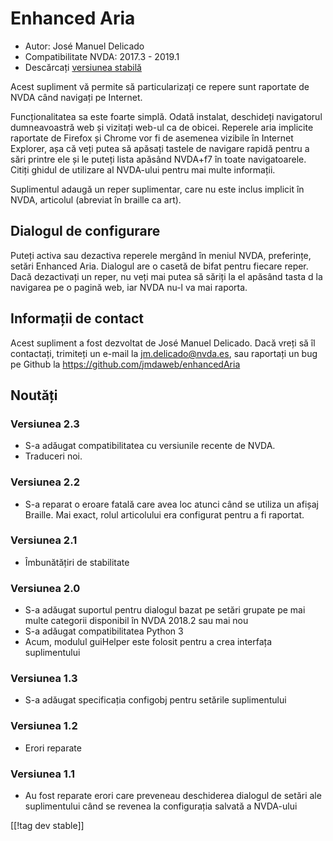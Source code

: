 # Enhanced Aria #

* Autor: José Manuel Delicado
* Compatibilitate NVDA: 2017.3 - 2019.1
* Descărcați [versiunea stabilă][1]

Acest supliment vă permite să particularizați ce repere sunt raportate de
NVDA când navigați pe Internet.

Funcționalitatea sa este foarte simplă. Odată instalat, deschideți
navigatorul dumneavoastră web și vizitați web-ul ca de obicei. Reperele aria
implicite raportate de Firefox și Chrome vor fi de asemenea vizibile în
Internet Explorer, așa că veți putea să apăsați tastele de navigare rapidă
pentru a sări printre ele și le puteți lista apăsând NVDA+f7 în toate
navigatoarele. Citiți ghidul de utilizare al NVDA-ului pentru mai multe
informații.

Suplimentul adaugă un reper suplimentar, care nu este inclus implicit în
NVDA, articolul (abreviat în braille ca art).

## Dialogul de configurare

Puteți activa sau dezactiva reperele mergând în meniul NVDA, preferințe,
setări Enhanced Aria. Dialogul are o casetă de bifat pentru fiecare
reper. Dacă dezactivați un reper, nu veți mai putea să săriți la el apăsând
tasta d la navigarea pe o pagină web, iar NVDA nu-l va mai raporta.

## Informații de contact

Acest supliment a fost dezvoltat de José Manuel Delicado. Dacă vreți să îl
contactați, trimiteți un e-mail la jm.delicado@nvda.es, sau raportați un bug
pe Github la https://github.com/jmdaweb/enhancedAria

## Noutăți

### Versiunea 2.3

* S-a adăugat compatibilitatea cu versiunile recente de NVDA.
* Traduceri noi.

### Versiunea 2.2

* S-a reparat o eroare fatală care avea loc atunci când se utiliza un afișaj
  Braille. Mai exact, rolul articolului era configurat pentru a fi raportat.

### Versiunea 2.1

* Îmbunătățiri de stabilitate

### Versiunea 2.0

* S-a adăugat suportul pentru dialogul bazat pe setări grupate pe mai multe
  categorii disponibil în NVDA 2018.2 sau mai nou
* S-a adăugat compatibilitatea Python 3
* Acum, modulul guiHelper este folosit pentru a crea interfața suplimentului

### Versiunea 1.3

* S-a adăugat specificația configobj pentru setările suplimentului

### Versiunea 1.2

* Erori reparate

### Versiunea 1.1

* Au fost reparate erori care preveneau deschiderea dialogul de setări ale
  suplimentului când se revenea la configurația salvată a NVDA-ului

[[!tag dev stable]]

[1]: https://addons.nvda-project.org/files/get.php?file=earia
